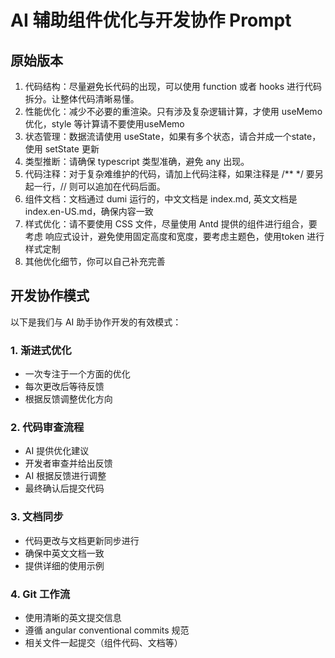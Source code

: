 # AI 辅助组件优化与开发协作 Prompt

## 原始版本

1. 代码结构：尽量避免长代码的出现，可以使用 function 或者 hooks 进行代码拆分。让整体代码清晰易懂。
2. 性能优化：减少不必要的重渲染。只有涉及复杂逻辑计算，才使用 useMemo 优化，style 等计算请不要使用useMemo
3. 状态管理：数据流请使用 useState，如果有多个状态，请合并成一个state，使用 setState 更新
4. 类型推断：请确保 typescript 类型准确，避免 any 出现。
5. 代码注释：对于复杂难维护的代码，请加上代码注释，如果注释是 /\*\* \*/ 要另起一行，// 则可以追加在代码后面。
6. 组件文档：文档通过 dumi 运行的，中文文档是 index.md, 英文文档是 index.en-US.md，确保内容一致
7. 样式优化：请不要使用 CSS 文件，尽量使用 Antd 提供的组件进行组合，要考虑 响应式设计，避免使用固定高度和宽度，要考虑主题色，使用token 进行样式定制
8. 其他优化细节，你可以自己补充完善

## 开发协作模式

以下是我们与 AI 助手协作开发的有效模式：

### 1. 渐进式优化

- 一次专注于一个方面的优化
- 每次更改后等待反馈
- 根据反馈调整优化方向

### 2. 代码审查流程

- AI 提供优化建议
- 开发者审查并给出反馈
- AI 根据反馈进行调整
- 最终确认后提交代码

### 3. 文档同步

- 代码更改与文档更新同步进行
- 确保中英文文档一致
- 提供详细的使用示例

### 4. Git 工作流

- 使用清晰的英文提交信息
- 遵循 angular conventional commits 规范
- 相关文件一起提交（组件代码、文档等）

```

```
